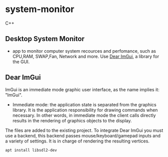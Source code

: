# system-monitor

C++

## Desktop System Monitor
- app to monitor computer system recources and perfomance, such as CPU,RAM, SWAP,Fan, Network and more. 
Use [Dear ImGui](https://github.com/ocornut/imgui/wiki#about-the-imgui-paradigm), a library for the GUI.

## Dear ImGui
 ImGui is an immediate mode graphic user interface, as the name implies it: "ImGui". 
 + Immediate mode: the application state is separated from the graphics library. It is the application responsibility for drawing commands when necessary. In other words, in immediate mode the client calls directly results in the rendering of graphics objects to the display.

The files are added to the existing project. To integrate Dear ImGui you must use a backend, this backend passes mouse/keyboard/gamepad inputs and a variety of settings. It is in charge of rendering the resulting vertices. 

```
apt install libsdl2-dev
```

